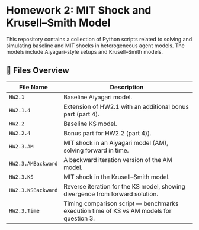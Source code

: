 # Homework 2: MIT Shock and Krusell–Smith Model

This repository contains a collection of Python scripts related to solving and simulating baseline and MIT shocks in heterogeneous agent models. The models include Aiyagari-style setups and Krusell–Smith models.

## 📂 Files Overview

| File Name              | Description |
|------------------------|-------------|
| `HW2.1`                | Baseline Aiyagari model. |
| `HW2.1.4`              | Extension of HW2.1 with an additional bonus part (part 4). |
| `HW2.2`                | Baseline KS model.  |
| `HW2.2.4`              | Bonus part for HW2.2 (part 4)). |
| `HW2.3.AM`             | MIT shock in an Aiyagari model (AM), solving forward in time. |
| `HW2.3.AMBackward`     | A backward iteration version of the AM model.  |
| `HW2.3.KS`             | MIT shock in the Krusell–Smith model. |
| `HW2.3.KSBackward`     | Reverse iteration for the KS model, showing divergence from forward solution. |
| `HW2.3.Time`           | Timing comparison script — benchmarks execution time of KS vs AM models for question 3. |


